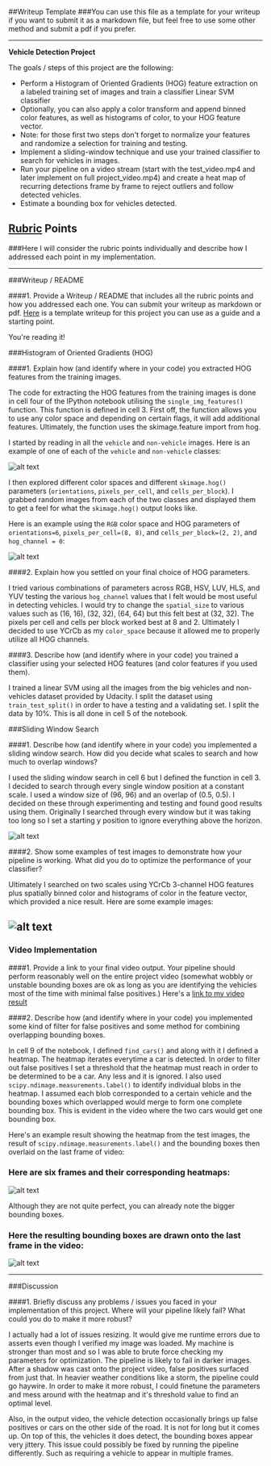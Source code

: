 ##Writeup Template
###You can use this file as a template for your writeup if you want to submit it as a markdown file, but feel free to use some other method and submit a pdf if you prefer.

---

**Vehicle Detection Project**

The goals / steps of this project are the following:

* Perform a Histogram of Oriented Gradients (HOG) feature extraction on a labeled training set of images and train a classifier Linear SVM classifier
* Optionally, you can also apply a color transform and append binned color features, as well as histograms of color, to your HOG feature vector. 
* Note: for those first two steps don't forget to normalize your features and randomize a selection for training and testing.
* Implement a sliding-window technique and use your trained classifier to search for vehicles in images.
* Run your pipeline on a video stream (start with the test_video.mp4 and later implement on full project_video.mp4) and create a heat map of recurring detections frame by frame to reject outliers and follow detected vehicles.
* Estimate a bounding box for vehicles detected.

[//]: # (Image References)
[image1]: https://github.com/toanhle93/P5/blob/master/example_images/car_not_car.png
[image2]: https://github.com/toanhle93/P5/blob/master/example_images/HOG_example.PNG
[image3]: https://github.com/toanhle93/P5/blob/master/example_images/sliding_windows.PNG
[image4]: https://github.com/toanhle93/P5/blob/master/example_images/sliding_window.PNG
[image5]: https://github.com/toanhle93/P5/blob/master/example_images/bboxes_and_heat.PNG
[image7]: https://github.com/toanhle93/P5/blob/master/example_images/output_bboxes.PNG
[video1]: https://github.com/toanhle93/P5/blob/master/project_video_out.mp4

## [Rubric](https://review.udacity.com/#!/rubrics/513/view) Points
###Here I will consider the rubric points individually and describe how I addressed each point in my implementation.  

---
###Writeup / README

####1. Provide a Writeup / README that includes all the rubric points and how you addressed each one.  You can submit your writeup as markdown or pdf.  [Here](https://github.com/udacity/CarND-Vehicle-Detection/blob/master/writeup_template.md) is a template writeup for this project you can use as a guide and a starting point.  

You're reading it!

###Histogram of Oriented Gradients (HOG)

####1. Explain how (and identify where in your code) you extracted HOG features from the training images.

The code for extracting the HOG features from the training images is done in cell four of the IPython notebook utilising the `single_img_features()` function. This function is defined in cell 3. First off, the function allows you to use any color space and depending on certain flags, it will add additional features. Ultimately, the function uses the skimage.feature import from hog.  

I started by reading in all the `vehicle` and `non-vehicle` images.  Here is an example of one of each of the `vehicle` and `non-vehicle` classes:

![alt text][image1]

I then explored different color spaces and different `skimage.hog()` parameters (`orientations`, `pixels_per_cell`, and `cells_per_block`).  I grabbed random images from each of the two classes and displayed them to get a feel for what the `skimage.hog()` output looks like.

Here is an example using the `RGB` color space and HOG parameters of `orientations=6`, `pixels_per_cell=(8, 8)`, and `cells_per_block=(2, 2)`, and `hog_channel = 0`:


![alt text][image2]

####2. Explain how you settled on your final choice of HOG parameters.

I tried various combinations of parameters across RGB, HSV, LUV, HLS, and YUV testing the various `hog_channel` values that I felt would be most useful in detecting vehicles. I would try to change the `spatial_size` to various values such as (16, 16), (32, 32), (64, 64) but this felt best at (32, 32). The pixels per cell and cells per block worked best at 8 and 2. Ultimately I decided to use YCrCb as my `color_space` because it allowed me to properly utilize all HOG channels.

####3. Describe how (and identify where in your code) you trained a classifier using your selected HOG features (and color features if you used them).

I trained a linear SVM using all the images from the big vehicles and non-vehicles dataset provided by Udacity. I split the dataset using `train_test_split()` in order to have a testing and a validating set. I split the data by 10%. This is all done in cell 5 of the notebook.

###Sliding Window Search

####1. Describe how (and identify where in your code) you implemented a sliding window search.  How did you decide what scales to search and how much to overlap windows?

I used the sliding window search in cell 6 but I defined the function in cell 3. I decided to search through every single window position at a constant scale. I used a window size of (96, 96) and an overlap of (0.5, 0.5). I decided on these through experimenting and testing and found good results using them. Originally I searched through every window but it was taking too long so I set a starting y position to ignore everything above the horizon.

![alt text][image3]

####2. Show some examples of test images to demonstrate how your pipeline is working.  What did you do to optimize the performance of your classifier?

Ultimately I searched on two scales using YCrCb 3-channel HOG features plus spatially binned color and histograms of color in the feature vector, which provided a nice result.  Here are some example images:

![alt text][image4]
---

### Video Implementation

####1. Provide a link to your final video output.  Your pipeline should perform reasonably well on the entire project video (somewhat wobbly or unstable bounding boxes are ok as long as you are identifying the vehicles most of the time with minimal false positives.)
Here's a [link to my video result](./project_video.mp4)


####2. Describe how (and identify where in your code) you implemented some kind of filter for false positives and some method for combining overlapping bounding boxes.

In cell 9 of the notebook, I defined `find_cars()` and along with it I defined a heatmap. The heatmap iterates everytime a car is detected. In order to filter out false positives I set a threshold that the heatmap must reach in order to be determined to be a car. Any less and it is ignored. I also used `scipy.ndimage.measurements.label()` to identify individual blobs in the heatmap. I assumed each blob corresponded to a certain vehicle and the bounding boxes which overlapped would merge to form one complete bounding box. This is evident in the video where the two cars would get one bounding box.  

Here's an example result showing the heatmap from the test images, the result of `scipy.ndimage.measurements.label()` and the bounding boxes then overlaid on the last frame of video:

### Here are six frames and their corresponding heatmaps:

![alt text][image5]

Although they are not quite perfect, you can already note the bigger bounding boxes.


### Here the resulting bounding boxes are drawn onto the last frame in the video:
![alt text][image7]



---

###Discussion

####1. Briefly discuss any problems / issues you faced in your implementation of this project.  Where will your pipeline likely fail?  What could you do to make it more robust?

I actually had a lot of issues resizing. It would give me runtime errors due to asserts even though I verified my image was loaded. My machine is stronger than most and so I was able to brute force checking my parameters for optimization. The pipeline is likely to fail in darker images. After a shadow was cast onto the project video, false positives surfaced from just that. In heavier weather conditions like a storm, the pipeline could go haywire. In order to make it more robust, I could finetune the parameters and mess around with the heatmap and it's threshold value to find an optimal level.

Also, in the output video, the vehicle detection occasionally brings up false positives or cars on the other side of the road. It is not for long but it comes up. On top of this, the vehicles it does detect, the bounding boxes appear very jittery. This issue could possibly be fixed by running the pipeline differently. Such as requiring a vehicle to appear in multiple frames.

